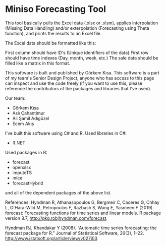 # Miniso Forecasting Tool

This tool basically pulls the Excel data (.xlsx or .xlsm), applies interpolation (Missing Data Handling) and/or exterpolation (Forecasting using Theta function), and prints the results to an Excel file. 

The Excel data should be formatted like this:

First column should have ID's (Unique identifiers of the data)
First row should have time indexes (Day, month, week, etc.)
The sale data should be filled like a matrix in this format.


This software is built and published by Görkem Kısa. This software is a part of my team's Senior Design Project, anyone who has access to this page can inspect and use the code freely (if you want to use this, please reference the contributors of the packages and libraries that I've used).

Our team:
- Görkem Kısa
- Aslı Çahantimur
- Ali Şamil Adıgüzel
- Ecem Akış

I've built this software using C# and R. Used libraries in C#:

- R.NET

Used packages in R:

- forecast
- openxlsx
- imputeTS
- mice
- forecastHybrid

and all of the dependent packages of the above list.


References:
Hyndman R, Athanasopoulos G, Bergmeir C, Caceres G, Chhay L, O'Hara-Wild M, Petropoulos F, Razbash S, Wang E, Yasmeen F (2019). forecast: Forecasting functions for time series and linear models. R package version 8.7, http://pkg.robjhyndman.com/forecast.

Hyndman RJ, Khandakar Y (2008). “Automatic time series forecasting: the forecast package for R.” Journal of Statistical Software, 26(3), 1–22. http://www.jstatsoft.org/article/view/v027i03.
